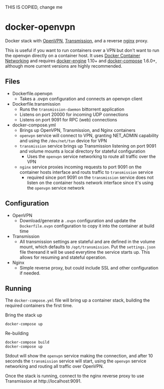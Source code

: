 THIS IS COPIED, change me

# docker-openvpn
Docker stack with [OpenVPN](https://openvpn.net), [Transmission](https://transmissionbt.com), and a reverse [nginx](http://nginx.org) proxy.

This is useful if you want to run containers over a VPN but don't want to run the openvpn directly on a container host. It uses [Docker Container Networking](https://docs.docker.com/compose/networking/ ) and requires [docker-engine](https://github.com/moby/moby) 1.10+ and [docker-compose](https://github.com/docker/compose) 1.6.0+, although more current versions are highly recommended.

## Files

- Dockerfile.openvpn
  - Takes a .ovpn configuration and connects an openvpn client
- Dockerfile.transmission
  - Runs the `transmission-daemon` bittorrent application
  - Listens on port 20000 for incoming UDP connections
  - Listens on port 9091 for RPC (web) connections
- docker-compose.yml
  - Brings up OpenVPN, Transmission, and Nginx containers
  - `openvpn` service will connect to VPN, granting NET_ADMIN capability and using the `/dev/net/tun` device for VPN
  - `transmission` service brings up Transmission listening on port 9091 and volume mounts a local directory for stateful configuration
    - Uses the `openvpn` service networking to route all traffic over the VPN
  - `nginx` service proxies incoming requests to port 9091 on the container hosts interface and routs traffic to `transmission` service
    - required since port 9091 on the `transmission` service does not listen on the container hosts network interface since it's using the `openvpn` service network

## Configuration

- OpenVPN
  - Download/generate a `.ovpn` configuration and update the `Dockerfile.ovpn` configuration to copy it into the container at build time
- Transmission
  - All transmission settings are stateful and are defined in the volume mount, which defaults to `/opt/transmission`. Put the `settings.json` file thereand it will be used everytime the service starts up. This allows for resuming and stateful operation.
- Nginx
  - Simple reverse proxy, but could include SSL and other configuration if needed.

## Running

The `docker-compose.yml` file will bring up a container stack, building the required containers the first time.

Bring the stack up

```
docker-compose up
```

Re-building

```
docker-compose build
docker-compose up
```

Stdout will show the `openvpn` service making the connection, and after 10 seconds the `transmission` service will start, using the `openvpn` service networking and routing all traffic over OpenVPN.

Once the stack is running, connect to the nginx reverse proxy to use Transmission at http://localhost:9091.

